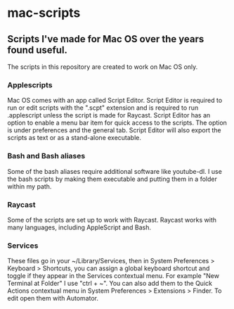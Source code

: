 # mac-scripts

## Scripts I've made for Mac OS over the years found useful.

The scripts in this repository are created to work on Mac OS only.

### Applescripts
Mac OS comes with an app called Script Editor. Script Editor is required to run or edit scripts with the ".scpt" extension and is required to run .applescript unless the script is made for Raycast. Script Editor has an option to enable a menu bar item for quick access to the scripts. The option is under preferences and the general tab. Script Editor will also export the scripts as text or as a stand-alone executable.

### Bash and Bash aliases
Some of the bash aliases require additional software like youtube-dl. I use the bash scripts by making them executable and putting them in a folder within my path.

### Raycast
Some of the scripts are set up to work with Raycast. Raycast works with many languages, including AppleScript and Bash.

### Services
These files go in your ~/Library/Services, then in System Preferences > Keyboard > Shortcuts, you can assign a global keyboard shortcut and toggle if they appear in the Services contextual menu. For example "New Terminal at Folder" I use "ctrl + ~". You can also add them to the Quick Actions contextual menu in System Preferences >  Extensions >  Finder. To edit open them with Automator.
